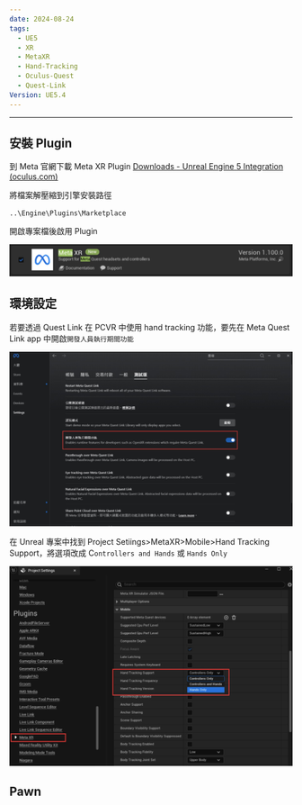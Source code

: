 ```yaml
---
date: 2024-08-24
tags:
  - UE5
  - XR
  - MetaXR
  - Hand-Tracking
  - Oculus-Quest
  - Quest-Link
Version: UE5.4
---
```

---
## 安裝 Plugin
到 Meta 官網下載 Meta XR Plugin
 [Downloads - Unreal Engine 5 Integration (oculus.com)](https://developer.oculus.com/downloads/package/unreal-engine-5-integration/)

將檔案解壓縮到引擎安裝路徑
```
..\Engine\Plugins\Marketplace
```

開啟專案檔後啟用 Plugin

![screenshot 2024-08-27 at 6.26.39 PM](https://raw.githubusercontent.com/agin0634/DuriShen_DevNote/main/_Archives/Images/screenshot%202024-08-27%20at%206.26.39%20PM.jpg)
<br>
## 環境設定
若要透過 Quest Link 在 PCVR 中使用 hand tracking 功能，要先在 Meta Quest Link app 中開啟`開發人員執行期間功能`

![screenshot 2024-08-27 at 6.29.15 PM](https://raw.githubusercontent.com/agin0634/DuriShen_DevNote/main/_Archives/Images/screenshot%202024-08-27%20at%206.29.15%20PM.jpg)

在 Unreal 專案中找到 Project Setiings>MetaXR>Mobile>Hand Tracking Support，將選項改成 C`ontrollers and Hands` 或 `Hands Only`

![screenshot 2024-08-27 at 6.30.11 PM](https://raw.githubusercontent.com/agin0634/DuriShen_DevNote/main/_Archives/Images/screenshot%202024-08-27%20at%206.30.11%20PM.jpg)
<br>
## Pawn
